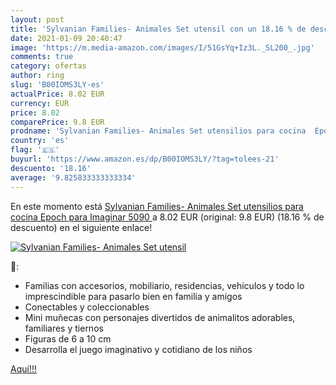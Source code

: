```yaml
---
layout: post
title: 'Sylvanian Families- Animales Set utensil con un 18.16 % de descuento'
date: 2021-01-09 20:40:47
image: 'https://m.media-amazon.com/images/I/51GsYq+Iz3L._SL200_.jpg'
comments: true
category: ofertas
author: ring
slug: 'B00IOMS3LY-es'
actualPrice: 8.02 EUR
currency: EUR
price: 8.02
comparePrice: 9.8 EUR
prodname: 'Sylvanian Families- Animales Set utensilios para cocina  Epoch para Imaginar 5090 '
country: 'es'
flag: '🇪🇸'
buyurl: 'https://www.amazon.es/dp/B00IOMS3LY/?tag=tolees-21'
descuento: '18.16'
average: '9.825833333333334'
---
```


En este momento está [Sylvanian Families- Animales Set utensilios para cocina  Epoch para Imaginar 5090 ](https://www.amazon.es/dp/B00IOMS3LY/?tag=tolees-21) a 8.02 EUR (original: 9.8 EUR) (18.16 %  de descuento) en el siguiente enlace!

[![Sylvanian Families- Animales Set utensil](https://m.media-amazon.com/images/I/51GsYq+Iz3L._SL200_.jpg)](https://www.amazon.es/dp/B00IOMS3LY/?tag=tolees-21)

🔎:

- Familias con accesorios, mobiliario, residencias, vehículos y todo lo imprescindible para pasarlo bien en familia y amigos
- Conectables y coleccionables
- Mini muñecas con personajes divertidos de animalitos adorables, familiares y tiernos
- Figuras de 6 a 10 cm
- Desarrolla el juego imaginativo y cotidiano de los niños

[Aquí!!!](https://www.amazon.es/dp/B00IOMS3LY/?tag=tolees-21)
